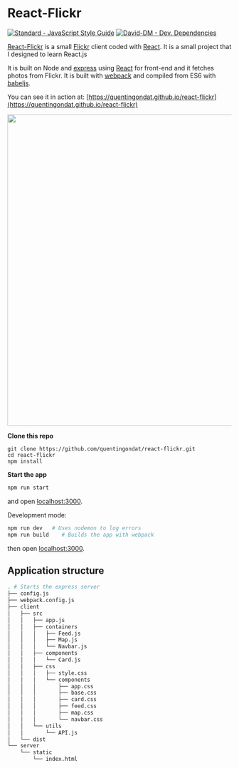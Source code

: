 # React-Flickr

[![Standard - JavaScript Style Guide](https://img.shields.io/badge/code_style-standard-brightgreen.svg)](http://standardjs.com/) [![David-DM - Dev. Dependencies](https://david-dm.org/quentingondat/react-flickr.svg)](https://david-dm.org/quentingondat/react-flickr.svg)

[React-Flickr](https://quentingondat.github.io/react-flickr) is a small [Flickr](https://quentingondat.github.io/react-flickr) client coded with [React](https://facebook.github.io/react). It is a small project that I designed to learn React.js

It is built on Node and [express](http://expressjs.com) using [React](https://facebook.github.io/react) for front-end and it fetches photos from Flickr. It is built with [webpack](http://webpack.github.io) and compiled from ES6 with [babeljs](http://babeljs.io).

You can see it in action at: [https://quentingondat.github.io/react-flickr](https://quentingondat.github.io/react-flickr)

<img src="https://quentingondat.github.io/react-flickr/showcase.png" width="700">

**Clone this repo**

```
git clone https://github.com/quentingondat/react-flickr.git
cd react-flickr
npm install
```

**Start the app**

```bash
npm run start
```

and open [localhost:3000](http://localhost:3000).

Development mode:

```bash
npm run dev   # Uses nodemon to log errors
npm run build    # Builds the app with webpack
```

then open [localhost:3000](http://localhost:3000).

## Application structure

```bash
. # Starts the express server
├── config.js
├── webpack.config.js
├── client
│   ├── src
│   │   ├── app.js
│   │   ├── containers
│   │   │   ├── Feed.js
│   │   │   ├── Map.js
│   │   │   └── Navbar.js
│   │   ├── components
│   │   │   └── Card.js
│   │   ├── css
│   │   │   ├── style.css
│   │   │   └── components
│   │   │       ├── app.css
│   │   │       ├── base.css
│   │   │       ├── card.css
│   │   │       ├── feed.css
│   │   │       ├── map.css
│   │   │       └── navbar.css
│   │   └── utils
│   │       └── API.js
│   └── dist
└── server
    └── static
        └── index.html
```
